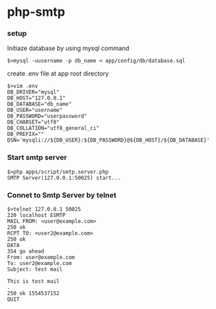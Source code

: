 # php-smtp

### setup

Initiaze database by using mysql command
```
$>mysql -uusername -p db_name < app/config/db/database.sql
```

create .env file at app root directory
```
$>vim .env
DB_DRIVER="mysql"
DB_HOST="127.0.0.1"
DB_DATABASE="db_name"
DB_USER="username"
DB_PASSWORD="userpassword"
DB_CHARSET="utf8"
DB_COLLATION="utf8_general_ci"
DB_PREFIX=""
DSN='mysqli://${DB_USER}:${DB_PASSWORD}@${DB_HOST}/${DB_DATABASE}'
```

### Start smtp server

```
$>php apps/script/smtp.server.php
SMTP Server(127.0.0.1:50025) start...
```

### Connet to Smtp Server by telnet

```
$>telnet 127.0.0.1 50025
220 localhost ESMTP
MAIL FROM: <user@example.com>
250 ok
RCPT TO: <user2@example.com>
250 ok
DATA
354 go ahead
From: user@example.com
To: user2@example.com
Subject: test mail

This is test mail
.
250 ok 1554537152
QUIT
```

